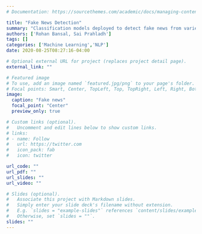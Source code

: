 ```yaml
---
# Documentation: https://sourcethemes.com/academic/docs/managing-content/

title: "Fake News Detection"
summary: "Classification models deployed to detect fake news from varied web sources. The project was a complete machine learning pipeline: data collection through web scrapping, cleaning the data, visualising the data to understand which model would work best, deploying and evaluating multiple machine learning algorithms such as random forest,naive bayes and logistic regression. Achieved an optimal accuracy of 88.88% using Python."
authors: ['Rohan Bansal, Sai Prahladh']
tags: []
categories: ['Machine Learning','NLP']
date: 2020-08-25T08:27:16-04:00

# Optional external URL for project (replaces project detail page).
external_link: ""

# Featured image
# To use, add an image named `featured.jpg/png` to your page's folder.
# Focal points: Smart, Center, TopLeft, Top, TopRight, Left, Right, BottomLeft, Bottom, BottomRight.
image:
  caption: "Fake news"
  focal_point: "Center"
  preview_only: true

# Custom links (optional).
#   Uncomment and edit lines below to show custom links.
# links:
# - name: Follow
#   url: https://twitter.com
#   icon_pack: fab
#   icon: twitter

url_code: ""
url_pdf: ""
url_slides: ""
url_video: ""

# Slides (optional).
#   Associate this project with Markdown slides.
#   Simply enter your slide deck's filename without extension.
#   E.g. `slides = "example-slides"` references `content/slides/example-slides.md`.
#   Otherwise, set `slides = ""`.
slides: ""
---
```

